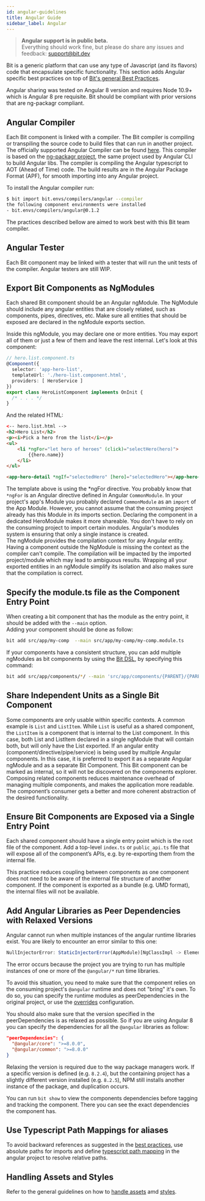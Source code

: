 ```yaml
---
id: angular-guidelines
title: Angular Guide
sidebar_label: Angular
---
```


> **Angular support is in public beta.**  
> Everything should work fine, but please do share any issues and feedback: support@bit.dev

Bit is a generic platform that can use any type of Javascript (and its flavors) code that encapsulate specific functionality. This section adds Angular specific best practices on top of [Bit's general Best Practices](/docs/best-practices.html).

Angular sharing was tested on Angular 8 version and requires Node 10.9+ which is Angular 8 pre requisite. Bit should be compliant with prior versions that are ng-packagr compliant.

## Angular Compiler

Each Bit component is linked with a compiler. The Bit compiler is compiling or transpiling the source code to build files that can run in another project.
The officially supported Angular Compiler can be found [here](https://bit.dev/bit/envs/compilers/angular). This compiler is based on the [ng-packagr project](https://github.com/ng-packagr/ng-packagr), the same project used by Angular CLI to build Angular libs. The compiler is compiling the Angular typescript to AOT (Ahead of Time) code. The build results are in the Angular Package Format (APF), for smooth importing into any Angular project.

To install the Angular compiler run:  

```bash
$ bit import bit.envs/compilers/angular --compiler
the following component environments were installed
- bit.envs/compilers/angular@0.1.2
```

The practices described bellow are aimed to work best with this Bit team compiler.  

## Angular Tester

Each Bit component may be linked with a tester that will run the unit tests of the compiler. Angular testers are still WIP.  

## Export Bit Components as NgModules

Each shared Bit component should be an Angular ngModule. The NgModule should include any angular entities that are closely related, such as components, pipes, directives, etc. Make sure all entities that should be exposed are declared in the ngModule exports section.

Inside this ngModule, you may declare one or more entities. You may export all of them or just a few of them and leave the rest internal.
Let's look at this component:

```typescript
// hero.list.component.ts
@Component({
  selector: 'app-hero-list',
  templateUrl: './hero-list.component.html',
  providers: [ HeroService ]
})
export class HeroListComponent implements OnInit {
  /* . . . */
}
```

And the related HTML:

```html
<-- hero.list.html -->
<h2>Hero List</h2>
<p><i>Pick a hero from the list</i></p>
<ul>
    <li *ngFor="let hero of heroes" (click)="selectHero(hero)">
        {{hero.name}}
    </li>
</ul>

<app-hero-detail *ngIf="selectedHero" [hero]="selectedHero"></app-hero-detail>
```

The template above is using the *ngFor directive. You probably know that `*ngFor` is an Angular directive defined in Angular `CommonModule`. In your project's app's Module you probably declared `CommonModule` as an `import` of the App Module. However, you cannot assume that the consuming project already has this Module in its imports section. Declaring the component in a dedicated HeroModule makes it more shareable. You don't have to rely on the consuming project to import certain modules. Angular's modules system is ensuring that only a single instance is created.  
The ngModule provides the compilation context for any Angular entity. Having a component outside the NgModule is missing the context as the compiler can't compile. The compilation will be impacted by the imported project/module which may lead to ambiguous results. Wrapping all your exported entities in an ngModule simplify its isolation and also makes sure that the compilation is correct.

## Specify the module.ts file as the Component Entry Point

When creating a bit component that has the module as the entry point, it should be added with the `--main` option.  
Adding your component should be done as follow:  

```bash
bit add src/app/my-comp  --main src/app/my-comp/my-comp.module.ts
```

If your components have a consistent structure, you can add multiple ngModules as bit components by using the [Bit DSL](/docs/add-and-isolate-components.html#tracking-dsl), by specifying this command:  

```bash
bit add src/app/components/*/ --main 'src/app/components/{PARENT}/{PARENT}.module.ts'
```

## Share Independent Units as a Single Bit Component

Some components are only usable within specific contexts. A common example is `List` and `ListItem`. While `List` is useful as a shared component, the `ListItem` is a component that is internal to the List component. In this case, both List and ListItem declared in a single ngModule that will contain both, but will only have the List exported.
If an angular entity (component/directive/pipe/service) is being used by multiple Angular components. In this case, it is preferred to export it as a separate Angular ngModule and as a separate Bit Component. This Bit component can be marked as internal, so it will not be discovered on the components explorer.
Composing related components reduces maintenance overhead of managing multiple components, and makes the application more readable.
The component’s consumer gets a better and more coherent abstraction of the desired functionality.

## Ensure Bit Components are Exposed via a Single Entry Point

Each shared component should have a single entry point which is the root file of the component. Add a top-level `index.ts` or `public_api.ts` file that will expose all of the component’s APIs, e.g. by re-exporting them from the internal file.

This practice reduces coupling between components as one component does not need to be aware of the internal file structure of another component.
If the component is exported as a bundle (e.g. UMD format), the internal files will not be available.

## Add Angular Libraries as Peer Dependencies with Relaxed Versions

Angular cannot run when multiple instances of the angular runtime libraries exist. You are likely to encounter an error similar to this one:  

```javascript
NullInjectorError: StaticInjectorError(AppModule)[NgClassImpl -> ElementRef]: ...
```

The error occurs because the project you are trying to run has multiple instances of one or more of the `@angular/*` run time libraries.  

To avoid this situation, you need to make sure that the component relies on the consuming project's `@angular` runtime and does not "bring" it's own. To do so, you can specify the runtime modules as peerDependencies in the original project, or use the [overrides](/docs/overrides) configuration.  

You should also make sure that the version specified in the peerDependencies is as relaxed as possible. So if you are using Angular 8 you can specify the dependencies for all the `@angular` libraries as follow:  

```json
"peerDependencies": {
  "@angular/core": ">=8.0.0",
  "@angular/common": ">=8.0.0"
}
```

Relaxing the version is required due to the way package managers work.  If a specific version is defined (e.g. `8.2.4`), but the containing project has a slightly different version installed (e.g. `8.2.5`), NPM still installs another instance of the package, and duplication occurs.  

You can run `bit show` to view the components dependencies before tagging and tracking the component. There you can see the exact dependencies the component has.  

## Use Typescript Path Mappings for aliases

To avoid backward references as suggested in the [best practices](/docs/best-practices.html#prefer-absolute-paths-and-paths-aliases), use absolute paths for imports and define [typescript path mapping](https://www.typescriptlang.org/docs/handbook/module-resolution.html#path-mapping) in the angular project to resolve relative paths.  

## Handling Assets and Styles

Refer to the general guidelines on how to [handle assets](/docs/best-practices#handling-assets) amd [styles](/docs/best-practices#handling-styles).
